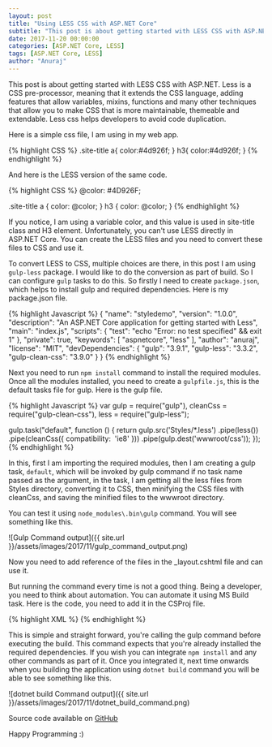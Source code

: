 ```yaml
---
layout: post
title: "Using LESS CSS with ASP.NET Core"
subtitle: "This post is about getting started with LESS CSS with ASP.NET Core. Less is a CSS pre-processor, meaning that it extends the CSS language, adding features that allow variables, mixins, functions and many other techniques that allow you to make CSS that is more maintainable, themeable and extendable. Less css helps developers to avoid code duplication."
date: 2017-11-20 00:00:00
categories: [ASP.NET Core, LESS]
tags: [ASP.NET Core, LESS]
author: "Anuraj"
---
```

This post is about getting started with LESS CSS with ASP.NET. Less is a CSS pre-processor, meaning that it extends the CSS language, adding features that allow variables, mixins, functions and many other techniques that allow you to make CSS that is more maintainable, themeable and extendable. Less css helps developers to avoid code duplication.

Here is a simple css file, I am using in my web app.

{% highlight CSS %}
.site-title a{
  color:#4d926f;
}
h3{
  color:#4d926f;
}
{% endhighlight %}

And here is the LESS version of the same code.

{% highlight CSS %}
@color: #4D926F;

.site-title a {
  color: @color;
}
h3 {
  color: @color;
}
{% endhighlight %}

If you notice, I am using a variable color, and this value is used in site-title class and H3 element. Unfortunately, you can't use LESS directly in ASP.NET Core. You can create the LESS files and you need to convert these files to CSS and use it.

To convert LESS to CSS, multiple choices are there, in this post I am using `gulp-less` package. I would like to do the conversion as part of build. So I can configure `gulp` tasks to do this. So firstly I need to create `package.json`, which helps to install gulp and required dependencies. Here is my package.json file.

{% highlight Javascript %}
{
  "name": "styledemo",
  "version": "1.0.0",
  "description": "An ASP.NET Core application for getting started with Less",
  "main": "index.js",
  "scripts": {
    "test": "echo \"Error: no test specified\" && exit 1"
  },
  "private": true,
  "keywords": [
    "aspnetcore",
    "less"
  ],
  "author": "anuraj",
  "license": "MIT",
  "devDependencies": {
    "gulp": "3.9.1",
    "gulp-less": "3.3.2",
    "gulp-clean-css": "3.9.0"
  }
}
{% endhighlight %}

Next you need to run `npm install` command to install the required modules. Once all the modules installed, you need to create a `gulpfile.js`, this is the default tasks file for gulp. Here is the gulp file. 

{% highlight Javascript %}
var gulp = require("gulp"),
    cleanCss = require("gulp-clean-css"),
    less = require("gulp-less");

gulp.task("default", function () {
    return gulp.src('Styles/*.less')
        .pipe(less())
        .pipe(cleanCss({ compatibility:  'ie8' }))
        .pipe(gulp.dest('wwwroot/css'));
});
{% endhighlight %}

In this, first I am importing the required modules, then I am creating a gulp task, `default`, which will be invoked by gulp command if no task name passed as the argument, in the task, I am getting all the less files from Styles directory, converting it to CSS, then minifying the CSS files with cleanCss, and saving the minified files to the wwwroot directory.

You can test it using `node_modules\.bin\gulp` command. You will see something like this.

![Gulp Command output]({{ site.url }}/assets/images/2017/11/gulp_command_output.png)

Now you need to add reference of the files in the _layout.cshtml file and can use it. 

But running the command every time is not a good thing. Being a developer, you need to think about automation. You can automate it using MS Build task. Here is the code, you need to add it in the CSProj file.

{% highlight XML %}
<Target Name="MyPreCompileTarget" BeforeTargets="Build">
  <Exec WorkingDirectory="$(ProjectDir)" Command="node_modules\.bin\gulp" />
</Target>
{% endhighlight %}

This is simple and straight forward, you're calling the gulp command before executing the build. This command expects that you're already installed the required dependencies. If you wish you can integrate `npm install` and any other commands as part of it. Once you integrated it, next time onwards when you building the application using `dotnet build` command you will be able to see something like this.

![dotnet build Command output]({{ site.url }}/assets/images/2017/11/dotnet_build_command.png)

Source code available on [GitHub](https://github.com/anuraj/AspNetCoreSamples/tree/master/StyleDemo)

Happy Programming :)
